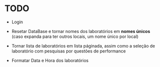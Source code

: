 # TODO

* Login

* Resetar DataBase e tornar nomes dos laboratórios em **nomes únicos** (caso expanda para ter outros locais, um nome único por local)

* Tornar lista de laboratórios em lista páginada, assim como a seleção de laboratório com pesquisas por questões de performance

* Formatar Data e Hora dos laboratórios
